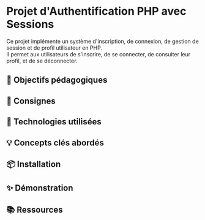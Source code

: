 <h1> Projet d'Authentification PHP avec Sessions</h1>
Ce projet implémente un système d'inscription, de connexion, de gestion de session et de profil utilisateur en PHP.<br>
Il permet aux utilisateurs de s'inscrire, de se connecter, de consulter leur profil, et de se déconnecter.
<h2>🎯 Objectifs pédagogiques</h2>
 
<h2>📝 Consignes</h2>
 

<h2>🔧 Technologies utilisées</h2>
 
<h2>💡 Concepts clés abordés</h2>
 
<h2>📦 Installation</h2>
 
<h2>✨ Démonstration</h2>
 

<h2>📚 Ressources</h2>
 
